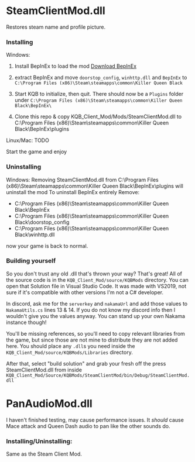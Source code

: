 # SteamClientMod.dll
Restores steam name and profile picture.

### Installing

Windows:

   1. Install BepInEx to load the mod [Download BepInEx](https://github.com/BepInEx/BepInEx/releases/download/v5.4.21/BepInEx_x64_5.4.21.0.zip)

   2. extract BepInEx and move `doorstop_config`, `winhttp.dll` and `BepInEx` to `C:\Program Files (x86)\Steam\steamapps\common\Killer Queen Black`

   3. Start KQB to initialize, then quit. There should now be a `Plugins` folder under `C:\Program Files (x86)\Steam\steamapps\common\Killer Queen Black\BepInEx\`

   4. Clone this repo & copy KQB_Client_Mod/Mods/SteamClientMod.dll to C:\Program Files (x86)\Steam\steamapps\common\Killer Queen Black\BepInEx\plugins

Linux/Mac:
    TODO

Start the game and enjoy

### Uninstalling
Windows:
  Removing SteamClientMod.dll from C:\Program Files (x86)\Steam\steamapps\common\Killer Queen Black\BepInEx\plugins will uninstall the mod
  To uninstall BepInEx entirely Remove: 
   - C:\Program Files (x86)\Steam\steamapps\common\Killer Queen Black\BepInEx
   - C:\Program Files (x86)\Steam\steamapps\common\Killer Queen Black\doorstop_config
   - C:\Program Files (x86)\Steam\steamapps\common\Killer Queen Black\winhttp.dll
 
   now your game is back to normal.

### Building yourself
So you don't trust any old .dll that's thrown your way? That's great! All of the source code is in the `KQB_Client_Mod/source/KQBMods` directory. You can open that Solution file in Visual Studio Code. It was made with VS2019, not sure if it's compatible with other versions I'm not a C# developer.

In discord, ask me for the `serverkey` and `nakamaUrl` and add those values to `NakamaUtils.cs` lines 13 & 14. If you do not know my discord info then I wouldn't give you the values anyway. You can stand up your own Nakama instance though!

You'll be missing references, so you'll need to copy relevant libraries from the game, but since those are not mine to distribute they are not added here. You should place any `.dll`s you need inside the `KQB_Client_Mod/source/KQBMods/Libraries` directory.

After that, select "build solution" and grab your fresh off the press SteamClientMod.dll from inside `KQB_Client_Mod/Source/KQBMods/SteamClientMod/bin/Debug/SteamClientMod.dll`

# PanAudioMod.dll
I haven't finished testing, may cause performance issues. It *should* cause Mace attack and Queen Dash audio to pan like the other sounds do.

### Installing/Uninstalling:

Same as the Steam Client Mod. 
